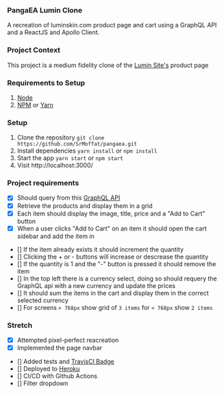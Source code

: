 ### PangaEA Lumin Clone
A recreation of luminskin.com product page and cart using a GraphQL API and a ReactJS and Apollo Client.

### Project Context
This project is a medium fidelity clone of the [Lumin Site's](https://store.luminskin.com/products) product page

### Requirements to Setup
1. [Node]()
2. [NPM]() or [Yarn]()

### Setup 
1. Clone the repository
`git clone https://github.com/SrMoffat/pangaea.git`
2. Install dependencies
`yarn install` or `npm install`
3. Start the app
`yarn start` or `npm start`
4. Visit http://localhost:3000/

### Project requirements
- [x] Should query from this [GraphQL API](https://pangaea-interviews.now.sh/api/graphql)
- [x] Retrieve the products and display them in a grid
- [x] Each item should display the image, title, price and a "Add to Cart" button
- [x] When a user clicks "Add to Cart" on an item it should open the cart sidebar and add the item in
- [] If the item already exists it should increment the quantity
- [] Clicking the + or - buttons will increase or descrease the quantity
- [] If the quantity is 1 and the "-" button is pressed it should remove the item
- [] In the top left there is a currency select, doing so should requery the GraphQL api with a new currency and update the prices
- [] It should sum the items in the cart and display them in the correct selected currency
- [] For screens `> 768px` show grid of `3 items` for `< 768px` show `2 items`

### Stretch
- [x] Attempted pixel-perfect reacreation
- [x] Implemented the page navbar
- [] Added tests and [TravisCI Badge]()
- [] Deployed to [Heroku]()
- [] CI/CD with Github Actions
- [] Filter dropdown
